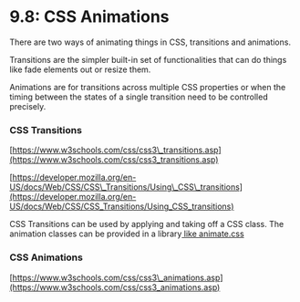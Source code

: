 # 9.8: CSS Animations

There are two ways of animating things in CSS, transitions and animations.

Transitions are the simpler built-in set of functionalities that can do things like fade elements out or resize them. 

Animations are for transitions across multiple CSS properties or when the timing between the states of a single transition need to be controlled precisely.

### CSS Transitions

[https://www.w3schools.com/css/css3\_transitions.asp](https://www.w3schools.com/css/css3_transitions.asp)

[https://developer.mozilla.org/en-US/docs/Web/CSS/CSS\_Transitions/Using\_CSS\_transitions](https://developer.mozilla.org/en-US/docs/Web/CSS/CSS_Transitions/Using_CSS_transitions)

CSS Transitions can be used by applying and taking off a CSS class. The animation classes can be provided in a library[ like animate.css](https://animate.style/)

### CSS Animations

[https://www.w3schools.com/css/css3\_animations.asp](https://www.w3schools.com/css/css3_animations.asp)

